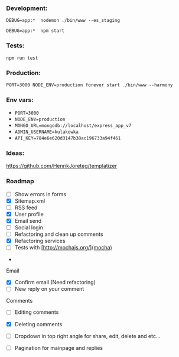 ### Development:

`DEBUG=app:*  nodemon ./bin/www --es_staging`

`DEBUG=app:*  npm start`

### Tests:

`npm run test`

### Production:

`PORT=3000 NODE_ENV=production forever start ./bin/www --harmony`

### Env vars:

- `PORT=3000`
- `NODE_ENV=production` 
- `MONGO_URL=mongodb://localhost/express_app_v7`
- `ADMIN_USERNAME=kulakowka`
- `API_KEY=784e6e620d3147b38ac196733a94f461`

### Ideas:

https://github.com/HenrikJoreteg/templatizer

### Roadmap

- [ ] Show errors in forms
- [X] Sitemap.xml 
- [ ] RSS feed
- [X] User profile
- [X] Email send
- [ ] Social login 
- [ ] Refactoring and clean up comments
- [X] Refactoring services
- [ ] Tests with [http://mochajs.org/](mocha)
- 
Email

- [X] Confirm email (Need refactoring)
- [ ] New reply on your comment

Comments

- [ ] Editing comments
- [X] Deleting comments
- [ ] Dropdown in top right angle for share, edit, delete and etc...
- [ ] Pagination for mainpage and replies

